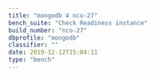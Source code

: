 ```yaml
---
title: "mongodb 4 nco-27"
bench_suite: "Check Readiness instance"
build_number: "nco-27"
dbprofile: "mongodb"
classifier: ""
date: 2019-12-12T15:04:11
type: "bench"
---
```

